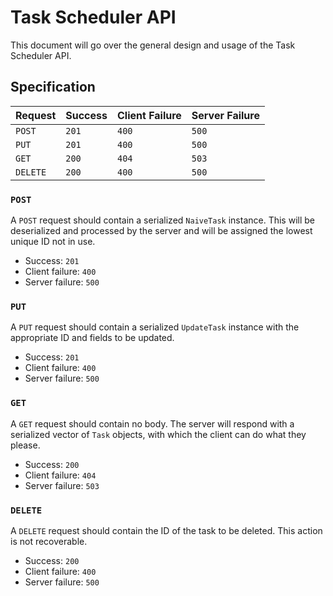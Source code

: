 # Task Scheduler API

This document will go over the general design and usage of the Task Scheduler
API.

## Specification

| Request   | Success | Client Failure | Server Failure |
|-----------|---------|----------------|----------------|
| `POST`    | `201`   | `400`          | `500`          |
| `PUT`     | `201`   | `400`          | `500`          |
| `GET`     | `200`   | `404`          | `503`          |
| `DELETE`  | `200`   | `400`          | `500`          |

### `POST`

A `POST` request should contain a serialized `NaiveTask` instance. This will be
deserialized and processed by the server and will be assigned the lowest unique
ID not in use.

* Success: `201`
* Client failure: `400`
* Server failure: `500`

### `PUT`

A `PUT` request should contain a serialized `UpdateTask` instance with the
appropriate ID and fields to be updated.

* Success: `201`
* Client failure: `400`
* Server failure: `500`

### `GET`

A `GET` request should contain no body. The server will respond with a 
serialized vector of `Task` objects, with which the client can do what they 
please.

* Success: `200`
* Client failure: `404`
* Server failure: `503`

### `DELETE`

A `DELETE` request should contain the ID of the task to be deleted. This action
is not recoverable.

* Success: `200`
* Client failure: `400`
* Server failure: `500`
